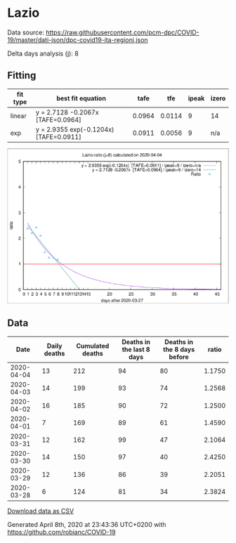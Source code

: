 # Lazio

Data source: https://raw.githubusercontent.com/pcm-dpc/COVID-19/master/dati-json/dpc-covid19-ita-regioni.json

Delta days analysis (j): 8

## Fitting 
|fit type|best fit equation|tafe|tfe|ipeak|izero|
|-------|-----|--------|------|---|---|
|linear|y = 2.7128 -0.2067x  [TAFE=0.0964]|0.0964|0.0114|9|14|
|exp|y = 2.9355 exp(-0.1204x)  [TAFE=0.0911]|0.0911|0.0056|9|n/a|

![Plot](COVID-19_lazio_j8_2020-04-04.png)

## Data
|Date|Daily deaths|Cumulated deaths|Deaths in the last 8 days|Deaths in the 8 days before|ratio|
|----|----------|-----------|-------|--------------------|-----|
|2020-04-04|13|212|94|80|1.1750|
|2020-04-03|14|199|93|74|1.2568|
|2020-04-02|16|185|90|72|1.2500|
|2020-04-01|7|169|89|61|1.4590|
|2020-03-31|12|162|99|47|2.1064|
|2020-03-30|14|150|97|40|2.4250|
|2020-03-29|12|136|86|39|2.2051|
|2020-03-28|6|124|81|34|2.3824|

[Download data as CSV](COVID-19_lazio_j8_2020-04-04.csv)

Generated April 8th, 2020 at 23:43:36 UTC+0200 with https://github.com/robianc/COVID-19
